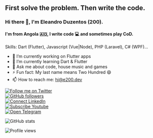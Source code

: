 ## First solve the problem. Then write the code.

### Hi there 👋, I'm Eleandro Duzentos (200).
#### I'm from Angola 🇦🇴, I write code 💻 and sometimes play CoD.

Skills: Dart (Flutter), Javascript (Vue|Node), PHP (Laravel), C# (WPF)...

- 🔭 I’m currently working on Flutter apps
- 🌱 I’m currently learning Dart & Flutter
- 💬 Ask me about code, house music and games
- ⚡ Fun fact: My last name means Two Hundred 😄
- 📫 How to reach me: [hi@e200.dev](mailto:hi@e200.dev)

[![Follow me on Twitter](https://img.shields.io/twitter/follow/iam_e200?style=social)](https://twitter.com/iam_e200)<br>
[![GitHub followers](https://img.shields.io/github/followers/e200?style=social)](https://img.shields.io/github/followers/e200?style=social)<br>
[![Connect LinkedIn](https://img.shields.io/badge/LinkedIn-Connect-informational?style=social&logo=linkedin)](https://www.linkedin.com/in/iam-e200/)<br>
[![Subscribe Youtube](https://img.shields.io/badge/Youtube-Subscribe-informational?style=social&logo=youtube)](https://www.youtube.com/channel/UCdHPUOS_QF3bCPQnd4_zD8w)<br>
[![Open Telegram](https://img.shields.io/badge/Telegram-Open-informational?style=social&logo=telegram)](https://t.me/qromos)<br>

![GitHub stats](https://github-readme-stats.vercel.app/api?username=e200&show_icons=true&theme=graywhite)

![Profile views](https://gpvc.arturio.dev/e200)
